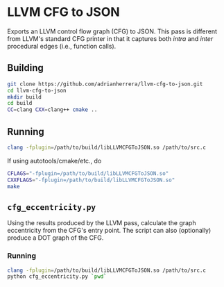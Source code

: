# LLVM CFG to JSON

Exports an LLVM control flow graph (CFG) to JSON. This pass is different from
LLVM's standard CFG printer in that it captures both *intra* and *inter*
procedural edges (i.e., function calls).

## Building

```bash
git clone https://github.com/adrianherrera/llvm-cfg-to-json.git
cd llvm-cfg-to-json
mkdir build
cd build
CC=clang CXX=clang++ cmake ..
```

## Running

```bash
clang -fplugin=/path/to/build/libLLVMCFGToJSON.so /path/to/src.c
```

If using autotools/cmake/etc., do

```bash
CFLAGS="-fplugin=/path/to/build/libLLVMCFGToJSON.so"
CXXFLAGS="-fplugin=/path/to/build/libLLVMCFGToJSON.so"
make
```

## `cfg_eccentricity.py`

Using the results produced by the LLVM pass, calculate the graph eccentricity
from the CFG's entry point. The script can also (optionally) produce a DOT graph
of the CFG.

### Running

```bash
clang -fplugin=/path/to/build/libLLVMCFGToJSON.so /path/to/src.c
python cfg_eccentricity.py `pwd`
```

